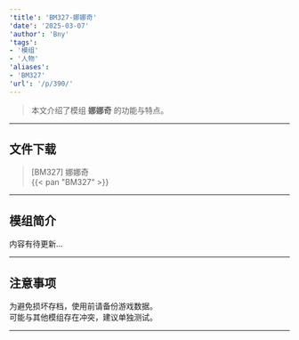 ```yaml
---
'title': 'BM327-娜娜奇'
'date': '2025-03-07'
'author': 'Bny'
'tags':
- '模组'
- '人物'
'aliases':
- 'BM327'
'url': '/p/390/'
---
```


> 本文介绍了模组 **娜娜奇** 的功能与特点。

---

## 文件下载

> [BM327] 娜娜奇  
{{< pan "BM327" >}}  

---

## 模组简介

>  
内容有待更新...  

---

## 注意事项

>  
为避免损坏存档，使用前请备份游戏数据。  
可能与其他模组存在冲突，建议单独测试。  

---

